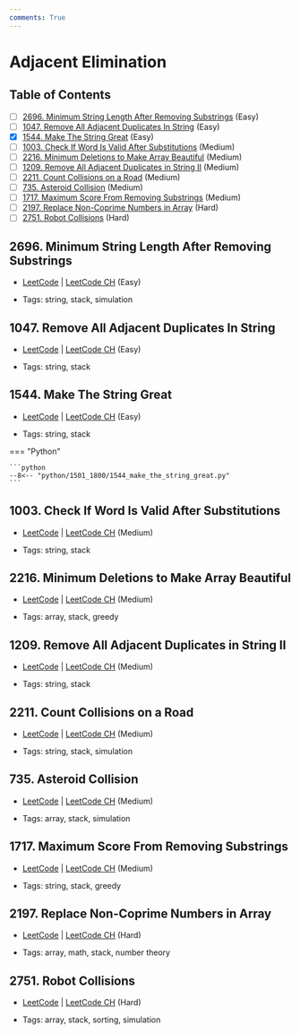 ```yaml
---
comments: True
---
```


# Adjacent Elimination

## Table of Contents

- [ ] [2696. Minimum String Length After Removing Substrings](https://leetcode.cn/problems/minimum-string-length-after-removing-substrings/) (Easy)
- [ ] [1047. Remove All Adjacent Duplicates In String](https://leetcode.cn/problems/remove-all-adjacent-duplicates-in-string/) (Easy)
- [x] [1544. Make The String Great](https://leetcode.cn/problems/make-the-string-great/) (Easy)
- [ ] [1003. Check If Word Is Valid After Substitutions](https://leetcode.cn/problems/check-if-word-is-valid-after-substitutions/) (Medium)
- [ ] [2216. Minimum Deletions to Make Array Beautiful](https://leetcode.cn/problems/minimum-deletions-to-make-array-beautiful/) (Medium)
- [ ] [1209. Remove All Adjacent Duplicates in String II](https://leetcode.cn/problems/remove-all-adjacent-duplicates-in-string-ii/) (Medium)
- [ ] [2211. Count Collisions on a Road](https://leetcode.cn/problems/count-collisions-on-a-road/) (Medium)
- [ ] [735. Asteroid Collision](https://leetcode.cn/problems/asteroid-collision/) (Medium)
- [ ] [1717. Maximum Score From Removing Substrings](https://leetcode.cn/problems/maximum-score-from-removing-substrings/) (Medium)
- [ ] [2197. Replace Non-Coprime Numbers in Array](https://leetcode.cn/problems/replace-non-coprime-numbers-in-array/) (Hard)
- [ ] [2751. Robot Collisions](https://leetcode.cn/problems/robot-collisions/) (Hard)

## 2696. Minimum String Length After Removing Substrings

-   [LeetCode](https://leetcode.com/problems/minimum-string-length-after-removing-substrings/) | [LeetCode CH](https://leetcode.cn/problems/minimum-string-length-after-removing-substrings/) (Easy)

-   Tags: string, stack, simulation


## 1047. Remove All Adjacent Duplicates In String

-   [LeetCode](https://leetcode.com/problems/remove-all-adjacent-duplicates-in-string/) | [LeetCode CH](https://leetcode.cn/problems/remove-all-adjacent-duplicates-in-string/) (Easy)

-   Tags: string, stack


## 1544. Make The String Great

-   [LeetCode](https://leetcode.com/problems/make-the-string-great/) | [LeetCode CH](https://leetcode.cn/problems/make-the-string-great/) (Easy)

-   Tags: string, stack

=== "Python"

    ```python
    --8<-- "python/1501_1800/1544_make_the_string_great.py"
    ```



## 1003. Check If Word Is Valid After Substitutions

-   [LeetCode](https://leetcode.com/problems/check-if-word-is-valid-after-substitutions/) | [LeetCode CH](https://leetcode.cn/problems/check-if-word-is-valid-after-substitutions/) (Medium)

-   Tags: string, stack


## 2216. Minimum Deletions to Make Array Beautiful

-   [LeetCode](https://leetcode.com/problems/minimum-deletions-to-make-array-beautiful/) | [LeetCode CH](https://leetcode.cn/problems/minimum-deletions-to-make-array-beautiful/) (Medium)

-   Tags: array, stack, greedy


## 1209. Remove All Adjacent Duplicates in String II

-   [LeetCode](https://leetcode.com/problems/remove-all-adjacent-duplicates-in-string-ii/) | [LeetCode CH](https://leetcode.cn/problems/remove-all-adjacent-duplicates-in-string-ii/) (Medium)

-   Tags: string, stack


## 2211. Count Collisions on a Road

-   [LeetCode](https://leetcode.com/problems/count-collisions-on-a-road/) | [LeetCode CH](https://leetcode.cn/problems/count-collisions-on-a-road/) (Medium)

-   Tags: string, stack, simulation


## 735. Asteroid Collision

-   [LeetCode](https://leetcode.com/problems/asteroid-collision/) | [LeetCode CH](https://leetcode.cn/problems/asteroid-collision/) (Medium)

-   Tags: array, stack, simulation


## 1717. Maximum Score From Removing Substrings

-   [LeetCode](https://leetcode.com/problems/maximum-score-from-removing-substrings/) | [LeetCode CH](https://leetcode.cn/problems/maximum-score-from-removing-substrings/) (Medium)

-   Tags: string, stack, greedy


## 2197. Replace Non-Coprime Numbers in Array

-   [LeetCode](https://leetcode.com/problems/replace-non-coprime-numbers-in-array/) | [LeetCode CH](https://leetcode.cn/problems/replace-non-coprime-numbers-in-array/) (Hard)

-   Tags: array, math, stack, number theory


## 2751. Robot Collisions

-   [LeetCode](https://leetcode.com/problems/robot-collisions/) | [LeetCode CH](https://leetcode.cn/problems/robot-collisions/) (Hard)

-   Tags: array, stack, sorting, simulation
